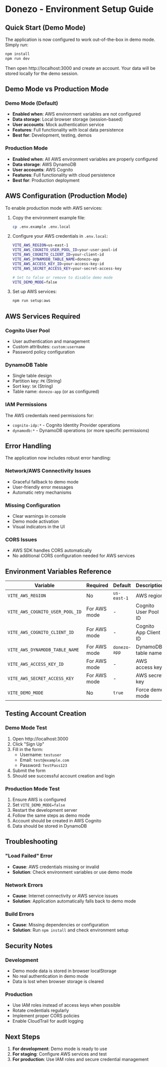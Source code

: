 # Donezo - Environment Setup Guide

## Quick Start (Demo Mode)

The application is now configured to work out-of-the-box in demo mode. Simply run:

```bash
npm install
npm run dev
```

Then open http://localhost:3000 and create an account. Your data will be stored locally for the demo session.

## Demo Mode vs Production Mode

### Demo Mode (Default)
- **Enabled when**: AWS environment variables are not configured
- **Data storage**: Local browser storage (session-based)
- **User accounts**: Mock authentication service
- **Features**: Full functionality with local data persistence
- **Best for**: Development, testing, demos

### Production Mode
- **Enabled when**: All AWS environment variables are properly configured
- **Data storage**: AWS DynamoDB
- **User accounts**: AWS Cognito
- **Features**: Full functionality with cloud persistence
- **Best for**: Production deployment

## AWS Configuration (Production Mode)

To enable production mode with AWS services:

1. Copy the environment example file:
   ```bash
   cp .env.example .env.local
   ```

2. Configure your AWS credentials in `.env.local`:
   ```bash
   VITE_AWS_REGION=us-east-1
   VITE_AWS_COGNITO_USER_POOL_ID=your-user-pool-id
   VITE_AWS_COGNITO_CLIENT_ID=your-client-id
   VITE_AWS_DYNAMODB_TABLE_NAME=donezo-app
   VITE_AWS_ACCESS_KEY_ID=your-access-key-id
   VITE_AWS_SECRET_ACCESS_KEY=your-secret-access-key
   
   # Set to false or remove to disable demo mode
   VITE_DEMO_MODE=false
   ```

3. Set up AWS services:
   ```bash
   npm run setup:aws
   ```

## AWS Services Required

### Cognito User Pool
- User authentication and management
- Custom attributes: `custom:username`
- Password policy configuration

### DynamoDB Table
- Single table design
- Partition key: `PK` (String)
- Sort key: `SK` (String)
- Table name: `donezo-app` (or as configured)

### IAM Permissions
The AWS credentials need permissions for:
- `cognito-idp:*` - Cognito Identity Provider operations
- `dynamodb:*` - DynamoDB operations (or more specific permissions)

## Error Handling

The application now includes robust error handling:

### Network/AWS Connectivity Issues
- Graceful fallback to demo mode
- User-friendly error messages
- Automatic retry mechanisms

### Missing Configuration
- Clear warnings in console
- Demo mode activation
- Visual indicators in the UI

### CORS Issues
- AWS SDK handles CORS automatically
- No additional CORS configuration needed for AWS services

## Environment Variables Reference

| Variable | Required | Default | Description |
|----------|----------|---------|-------------|
| `VITE_AWS_REGION` | No | `us-east-1` | AWS region |
| `VITE_AWS_COGNITO_USER_POOL_ID` | For AWS mode | - | Cognito User Pool ID |
| `VITE_AWS_COGNITO_CLIENT_ID` | For AWS mode | - | Cognito App Client ID |
| `VITE_AWS_DYNAMODB_TABLE_NAME` | For AWS mode | `donezo-app` | DynamoDB table name |
| `VITE_AWS_ACCESS_KEY_ID` | For AWS mode | - | AWS access key |
| `VITE_AWS_SECRET_ACCESS_KEY` | For AWS mode | - | AWS secret key |
| `VITE_DEMO_MODE` | No | `true` | Force demo mode |

## Testing Account Creation

### Demo Mode Test
1. Open http://localhost:3000
2. Click "Sign Up" 
3. Fill in the form:
   - Username: `testuser`
   - Email: `test@example.com`
   - Password: `TestPass123`
4. Submit the form
5. Should see successful account creation and login

### Production Mode Test
1. Ensure AWS is configured
2. Set `VITE_DEMO_MODE=false`
3. Restart the development server
4. Follow the same steps as demo mode
5. Account should be created in AWS Cognito
6. Data should be stored in DynamoDB

## Troubleshooting

### "Load Failed" Error
- **Cause**: AWS credentials missing or invalid
- **Solution**: Check environment variables or use demo mode

### Network Errors
- **Cause**: Internet connectivity or AWS service issues
- **Solution**: Application automatically falls back to demo mode

### Build Errors
- **Cause**: Missing dependencies or configuration
- **Solution**: Run `npm install` and check environment setup

## Security Notes

### Development
- Demo mode data is stored in browser localStorage
- No real authentication in demo mode
- Data is lost when browser storage is cleared

### Production
- Use IAM roles instead of access keys when possible
- Rotate credentials regularly
- Implement proper CORS policies
- Enable CloudTrail for audit logging

## Next Steps

1. **For development**: Demo mode is ready to use
2. **For staging**: Configure AWS services and test
3. **For production**: Use IAM roles and secure credential management